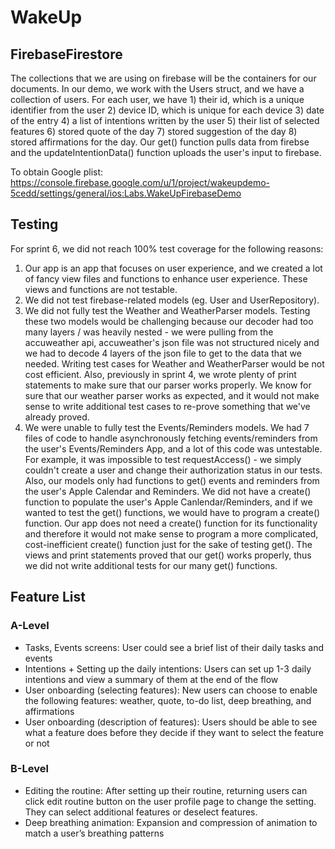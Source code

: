 # WakeUp


## FirebaseFirestore

The collections that we are using on firebase will be the containers for our documents. In our demo, we work with the Users struct, and we have a collection of users. For each user, we have 1) their id, which is a unique identifier from the user 2) device ID, which is unique for each device 3) date of the entry 4) a list of intentions written by the user 5) their list of selected features 6) stored quote of the day 7) stored suggestion of the day 8) stored affirmations for the day. Our get() function pulls data from firebse and the updateIntentionData() function uploads the user's input to firebase.

To obtain Google plist: https://console.firebase.google.com/u/1/project/wakeupdemo-5cedd/settings/general/ios:Labs.WakeUpFirebaseDemo

## Testing

For sprint 6, we did not reach 100% test coverage for the following reasons:

1. Our app is an app that focuses on user experience, and we created a lot of fancy view files and functions to enhance user experience. These views and functions are not testable.
2. We did not test firebase-related models (eg. User and UserRepository).
3. We did not fully test the Weather and WeatherParser models. Testing these two models would be challenging because our decoder had too many layers / was heavily nested - we were pulling from the accuweather api, accuweather's json file was not structured nicely and we had to decode 4 layers of the json file to get to the data that we needed. Writing test cases for Weather and WeatherParser would be not cost efficient. Also, previously in sprint 4, we wrote plenty of print statements to make sure that our parser works properly. We know for sure that our weather parser works as expected, and it would not make sense to write additional test cases to re-prove something that we've already proved.
4. We were unable to fully test the Events/Reminders models. We had 7 files of code to handle asynchronously fetching events/reminders from the user's Events/Reminders App, and a lot of this code was untestable. For example, it was impossible to test requestAccess() - we simply couldn't create a user and change their authorization status in our tests. Also, our models only had functions to get() events and reminders from the user's Apple Calendar and Reminders. We did not have a create() function to populate the user's Apple Canlendar/Reminders, and if we wanted to test the get() functions, we would have to program a create() function. Our app does not need a create() function for its functionality and therefore it would not make sense to program a more complicated, cost-inefficient create() function just for the sake of testing get(). The views and print statements proved that our get() works properly, thus we did not write additional tests for our many get() functions.

## Feature List

### A-Level
- Tasks, Events screens: User could see a brief list of their daily tasks and events
- Intentions + Setting up the daily intentions: Users can set up 1-3 daily intentions and view a summary of them at the end of the flow
- User onboarding (selecting features): New users can choose to enable the following features: weather, quote, to-do list, deep breathing, and affirmations
- User onboarding (description of features): Users should be able to see what a feature does before they decide if they want to select the feature or not


### B-Level
- Editing the routine: After setting up their routine, returning users can click edit routine button on the user profile page to change the setting. They can select additional features or deselect features.
- Deep breathing animation: Expansion and compression of animation to match a user’s breathing patterns





